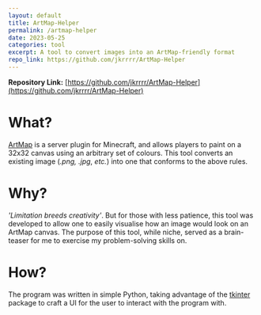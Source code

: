 ```yaml
---
layout: default
title: ArtMap-Helper
permalink: /artmap-helper
date: 2023-05-25
categories: tool
excerpt: A tool to convert images into an ArtMap-friendly format
repo_link: https://github.com/jkrrrr/ArtMap-Helper
---
```


**Repository Link:** [https://github.com/jkrrrr/ArtMap-Helper](https://github.com/jkrrrr/ArtMap-Helper)

# What?
[ArtMap](https://gitlab.com/BlockStack/ArtMap) is a server plugin for Minecraft, and allows players to paint on a 32x32 canvas using an arbitrary set of colours. This tool converts an existing image (*.png, .jpg*, *etc.*) into one that conforms to the above rules.

# Why?
*'Limitation breeds creativity'*. But for those with less patience, this tool was developed to allow one to easily visualise how an image would look on an ArtMap canvas. The purpose of this tool, while niche, served as a brain-teaser for me to exercise my problem-solving skills on.

# How?
The program was written in simple Python, taking advantage of the [tkinter](https://docs.python.org/3/library/tkinter.html) package to craft a UI for the user to interact with the program with.
